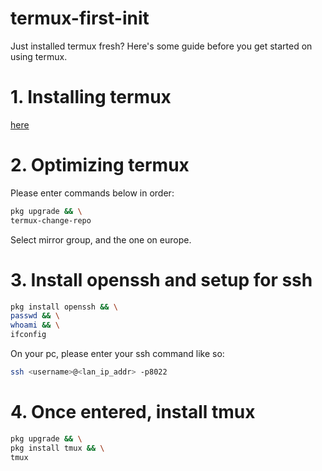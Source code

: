 # termux-first-init
Just installed termux fresh? Here's some guide before you get started on using termux.

# 1. Installing termux
[here](https://github.com/termux/termux-app/releases)

# 2. Optimizing termux
Please enter commands below in order:
```bash
pkg upgrade && \
termux-change-repo
```
Select mirror group, and the one on europe.

# 3. Install openssh and setup for ssh
```bash
pkg install openssh && \
passwd && \
whoami && \
ifconfig
```
On your pc, please enter your ssh command like so: 
```bash
ssh <username>@<lan_ip_addr> -p8022
```

# 4. Once entered, install tmux
```bash
pkg upgrade && \
pkg install tmux && \
tmux
```
